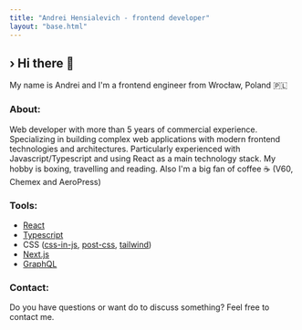 ```yaml
---
title: "Andrei Hensialevich - frontend developer"
layout: "base.html"
---
```


## <span class="caret">›</span> Hi there 👋

My name is Andrei and I'm a frontend engineer from Wrocław, Poland 🇵🇱

### About:

Web developer with more than 5 years of commercial experience. Specializing in building complex web applications with modern frontend technologies and architectures. Particularly experienced with Javascript/Typescript and using React as a main technology stack. My hobby is boxing, travelling and reading. Also I'm a big fan of coffee ☕ (V60, Chemex and AeroPress)

### Tools:

- [React](https://reactjs.org/)
- [Typescript](https://www.typescriptlang.org/)
- CSS ([css-in-js](https://vanilla-extract.style/), [post-css](https://postcss.org/), [tailwind](https://tailwindcss.com/))
- [Next.js](https://nextjs.org/)
- [GraphQL](https://graphql.org/)

### Contact:

Do you have questions or want do to discuss something? Feel free to contact me.
